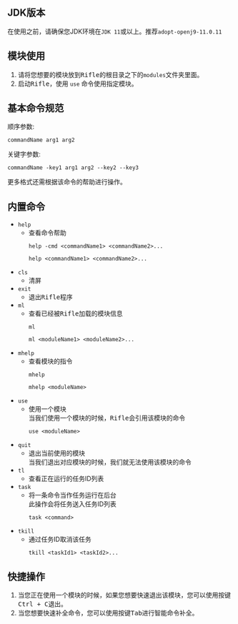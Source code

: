 ## JDK版本
在使用之前，请确保您JDK环境在`JDK 11`或以上。推荐`adopt-openj9-11.0.11`
## 模块使用
1. 请将您想要的模块放到<kbd>Rifle</kbd>的根目录之下的`modules`文件夹里面。
2. 启动<kbd>Rifle</kbd>，使用 `use` 命令使用指定模块。
## 基本命令规范
顺序参数:
```
commandName arg1 arg2
```
关键字参数:
```
commandName -key1 arg1 arg2 --key2 --key3
```
更多格式还需根据该命令的帮助进行操作。
## 内置命令
* `help`<br>
  * 查看命令帮助
    ```
    help -cmd <commandName1> <commandName2>... 
    ```
    ```
    help <commandName1> <commandName2>...
    ```
* `cls`<br>
  * 清屏
* `exit`<br>
  * 退出<kbd>Rifle</kbd>程序
* `ml`<br>
  * 查看已经被<kbd>Rifle</kbd>加载的模块信息
      ```
      ml
      ```
      ```
      ml <moduleName1> <moduleName2>...
      ```
* `mhelp`<br>
  * 查看模块的指令
      ```
      mhelp
      ```
      ```
      mhelp <moduleName>
      ```
* `use`<br>
  * 使用一个模块<br>
  当我们使用一个模块的时候，<kbd>Rifle</kbd>会引用该模块的命令
      ```
      use <moduleName>
      ```
* `quit`<br>
  * 退出当前使用的模块<br>
  当我们退出对应模块的时候，我们就无法使用该模块的命令
* `tl`<br>
  * 查看正在运行的任务ID列表
* `task`<br>
  * 将一条命令当作任务运行在后台<br>
  此操作会将任务送入任务ID列表
      ```
      task <command>
      ```
* `tkill`<br>
  * 通过任务ID取消该任务
    ```
    tkill <taskId1> <taskId2>...
    ```
## 快捷操作
1. 当您正在使用一个模块的时候，如果您想要快速退出该模块，您可以使用按键<kbd>Ctrl + C</kbd>退出。
2. 当您想要快速补全命令，您可以使用按键<kbd>Tab</kbd>进行智能命令补全。